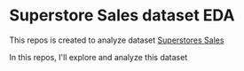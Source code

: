 # Superstore Sales dataset EDA
This repos is created to analyze dataset [Superstores Sales](https://www.kaggle.com/datasets/rohitsahoo/sales-forecasting)

In this repos, I'll explore and analyze this dataset
